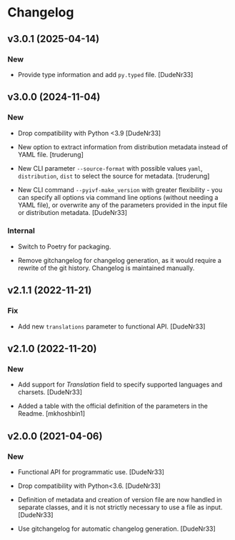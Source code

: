# Changelog

## v3.0.1 (2025-04-14)

### New

* Provide type information and add `py.typed` file. [DudeNr33]

## v3.0.0 (2024-11-04)

### New

* Drop compatibility with Python <3.9 [DudeNr33]

* New option to extract information from distribution metadata instead of YAML file. [truderung]

* New CLI parameter `--source-format` with possible values `yaml`, `distribution`, `dist` to select the source for metadata. [truderung]

* New CLI command `--pyivf-make_version` with greater flexibility - you can specify all options via command line options (without needing a YAML file),
or overwrite any of the parameters provided in the input file or distribution metadata. [DudeNr33]

### Internal

* Switch to Poetry for packaging.

* Remove gitchangelog for changelog generation, as it would require a rewrite of the git history. Changelog is maintained manually.

## v2.1.1 (2022-11-21)

### Fix

* Add new `translations` parameter to functional API. [DudeNr33]

## v2.1.0 (2022-11-20)

### New

* Add support for *Translation* field to specify supported languages and charsets. [DudeNr33]

* Added a table with the official definition of the parameters in the Readme. [mkhoshbin1]

## v2.0.0 (2021-04-06)

### New

* Functional API for programmatic use. [DudeNr33]

* Drop compatibility with Python<3.6. [DudeNr33]

* Definition of metadata and creation of version file are now handled in separate classes, and it is not strictly necessary to use a file as input. [DudeNr33]

* Use gitchangelog for automatic changelog generation. [DudeNr33]
